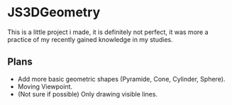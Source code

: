 # JS3DGeometry
This is a little project i made, it is definitely not perfect, it was more a practice of my recently gained knowledge in my studies.

## Plans
- Add more basic geometric shapes (Pyramide, Cone, Cylinder, Sphere).
- Moving Viewpoint.
- (Not sure if possible) Only drawing visible lines. 
